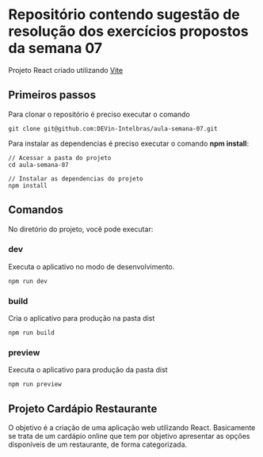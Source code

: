 # Repositório contendo sugestão de resolução dos exercícios propostos da semana 07

Projeto React criado utilizando [Vite](https://vitejs.dev/)

## Primeiros passos

Para clonar o repositório é preciso executar o comando

```
git clone git@github.com:DEVin-Intelbras/aula-semana-07.git
```

Para instalar as dependencias é preciso executar o comando **npm install**:

```
// Acessar a pasta do projeto
cd aula-semana-07

// Instalar as dependencias do projeto
npm install
```

## Comandos

No diretório do projeto, você pode executar:

### **dev**

Executa o aplicativo no modo de desenvolvimento.

```
npm run dev
```

### **build**

Cria o aplicativo para produção na pasta dist

```
npm run build
```

### **preview**

Executa o aplicativo para produção da pasta dist

```
npm run preview
```

## Projeto Cardápio Restaurante

O objetivo é a criação de uma aplicação web utilizando React.
Basicamente se trata de um cardápio online que tem por objetivo apresentar as opções disponíveis de um restaurante, de forma categorizada.